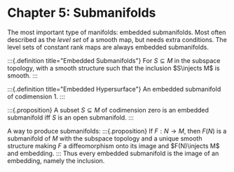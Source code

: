 # Chapter 5: Submanifolds 

The most important type of manifolds: embedded submanifolds.
Most often described as the *level set* of a smooth map, but needs extra conditions.
The level sets of constant rank maps are always embedded submanifolds.


:::{.definition title="Embedded Submanifolds"}
For $S\subseteq M$ in the subspace topology, with a smooth structure such that the inclusion $S\injects M$ is smooth.
:::

:::{.definition title="Embedded Hypersurface"}
An embedded submanifold of codimension 1.
:::


:::{.proposition}
A subset $S\subseteq M$ of codimension zero is an embedded submanifold iff $S$ is an open submanifold.
:::

A way to produce submanifolds:
:::{.proposition}
If $F:N\to M$, then $F(N)$ is a submanifold of $M$ with the subspace topology and a unique smooth structure making $F$ a diffeomorphism onto its image and $F(N)\injects M$ and embedding. 
:::
Thus every embedded submanifold is the image of an embedding, namely the inclusion.


